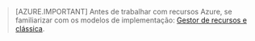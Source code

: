 > [AZURE.IMPORTANT] Antes de trabalhar com recursos Azure, se familiarizar com os modelos de implementação: [Gestor de recursos e clássica](../articles/resource-manager-deployment-model.md).